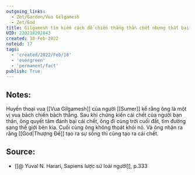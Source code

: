 ```yaml
---
outgoing_links:
  - Zet/Garden/Vua Gilgamesh
  - Zet/God
title: Gilgamesh tìm kiếm cách để chiến thắng thần chết nhưng thất bại
UID: 220218202843
created: 18-Feb-2022
noteid: 17
tags:
  - 'created/2022/Feb/18'
  - 'evergreen'
  - 'permanent/fact'
publish: True
---
```

## Notes:
Huyền thoại vua [[Vua Gilgamesh]] của người [[Sumer]] kể rằng ông là một vị vua bách chiến bách thằng. Sau khi chứng kiến cái chết của người bạn thân, ông quyết tâm đánh bại cái chết, ông đi cùng trời cuối đất, tìm đường sang thế giới bên kia. Cuối cùng ông không thoát khỏi nó. Và ông nhận ra rằng [[God|Thượng Đế]] tạo ra sự sống thì cũng tạo ra cái chết.

## Source:
- [[@ Yuval N. Harari, Sapiens lược sử loài người]], p.333


